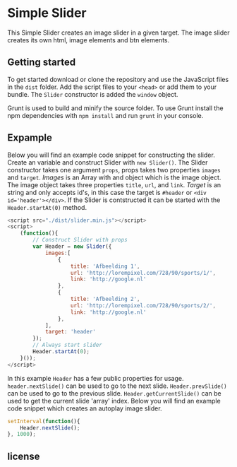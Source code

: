 # Simple Slider
This Simple Slider creates an image slider in a given target. The image slider creates its own html, image elements and btn elements.

## Getting started
To get started download or clone the repository and use the JavaScript files in the `dist` folder. Add the script files to your `<head>` or add them to your bundle. The `Slider` constructor is added the `window` object.

Grunt is used to build and minify the source folder. To use Grunt install the npm dependencies with `npm install` and run `grunt` in your console.

## Expample
Below you will find an example code snippet for constructing the slider. Create an variable and construct Slider with `new Slider()`. The Slider constructor takes one argument `props`, props takes two properties `images` and `target`. _Images_ is an Array with and object which is the image object. The image object takes three properties `title`, `url`, and `link`. _Target_ is an string and only accepts id's, in this case the target is `#header` or `<div id='header'></div>`. If the Slider is contstructed it can be started with the `Header.startAt(0)` method.

```javascript
<script src="./dist/slider.min.js"></script>
<script>
	(function(){
		// Construct Slider with props 
		var Header = new Slider({
			images:[
				{   
					title: 'Afbeelding 1',
					url: 'http://lorempixel.com/728/90/sports/1/',
					link: 'http://google.nl'
				},
				{   
					title: 'Afbeelding 2',
					url: 'http://lorempixel.com/728/90/sports/2/',
					link: 'http://google.nl'
				},
			],
			target: 'header'
		});
		// Always start slider
		Header.startAt(0);
	}());
</script>
```

In this example `Header` has a few public properties for usage. `header.nextSlide()` can be used to go to the next slide. `Header.prevSlide()` can be used to go to the previous slide. `Header.getCurrentSlide()` can be used to get the current slide 'array' index. Below you will find an example code snippet which creates an autoplay image slider.

```javascript
setInterval(function(){ 
	Header.nextSlide(); 
}, 1000);
```

## license